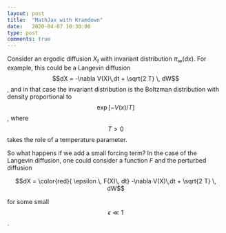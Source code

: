 ```yaml
---
layout: post
title:  "MathJax with Kramdown"
date:   2020-04-07 10:30:00
type: post
comments: true
---
```

Consider an ergodic diffusion $X_t$ with invariant distribution $\pi_\infty(dx)$. For example, this could be a Langevin diffusion $$dX = -\nabla V(X)\,dt + \sqrt{2 T} \, dW$$, and in that case the invariant distribution is the Boltzman distribution with density proportional to $$\exp[ - V(x) / T]$$ , where $$T>0$$ takes the role of a temperature parameter. 



So what happens if we add a small forcing term? In the case of the Langevin diffusion, one could consider a function $F$ and the perturbed diffusion 

$$dX = \color{red}{ \epsilon \, F(X)\, dt} -\nabla V(X)\,dt + \sqrt{2 T} \, dW$$

for some small $$\epsilon \ll 1$$.